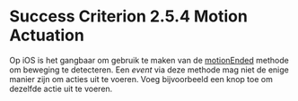 # Success Criterion 2.5.4 Motion Actuation

Op iOS is het gangbaar om gebruik te maken van de [motionEnded](https://developer.apple.com/documentation/uikit/uiresponder/1621090-motionended) methode om beweging te detecteren. Een _event_ via deze methode mag niet de enige manier zijn om acties uit te voeren. Voeg bijvoorbeeld een knop toe om dezelfde actie uit te voeren.

